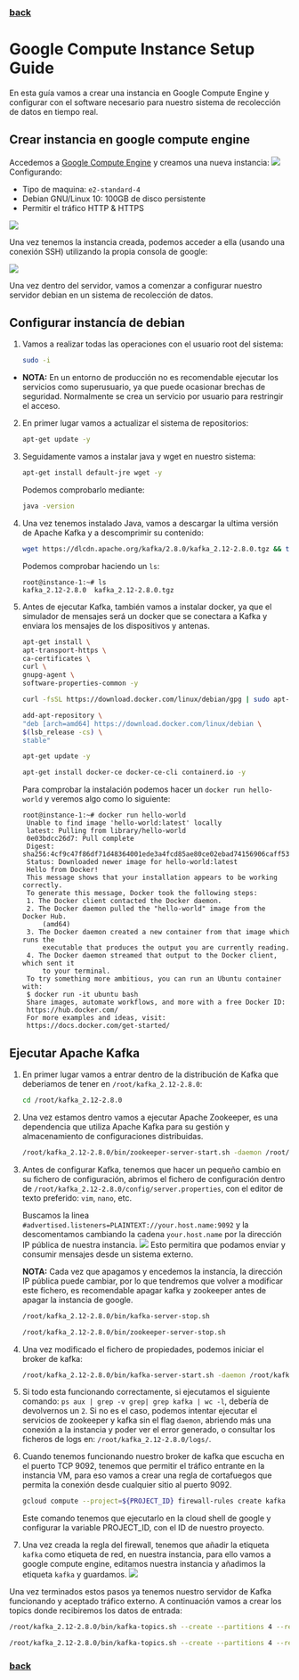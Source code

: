 ### [back](./project.md)

# Google Compute Instance Setup Guide

En esta guía vamos a crear una instancia en Google Compute Engine y configurar con el software necesario para nuestro sistema de recolección de datos en tiempo real.

## Crear instancia en google compute engine

Accedemos a [Google Compute Engine](https://console.cloud.google.com/compute/instances) y creamos una nueva instancia:
![](../images/create_vm_instance.png)
Configurando:
* Tipo de maquina: `e2-standard-4`
* Debian GNU/Linux 10: 100GB de disco persistente
* Permitir el tráfico HTTP & HTTPS

![](../images/create_vm_instance_1.png)

Una vez tenemos la instancia creada, podemos acceder a ella (usando una conexión SSH) utilizando la propia consola de google:

![](../images/create_vm_instance_2.png)

Una vez dentro del servidor, vamos a comenzar a configurar nuestro servidor debian en un sistema de recolección de datos.

## Configurar instancía de debian
1. Vamos a realizar todas las operaciones con el usuario root del sistema:
    ```bash
    sudo -i
    ```
* **NOTA:** En un entorno de producción no es recomendable ejecutar los servicios como superusuario, ya que puede ocasionar brechas de seguridad. Normalmente se crea un servicio por usuario para restringir el acceso.

2. En primer lugar vamos a actualizar el sistema de repositorios:
    ```bash
    apt-get update -y
    ```
3. Seguidamente vamos a instalar java y wget en nuestro sistema:
    ```bash
    apt-get install default-jre wget -y
    ```

    Podemos comprobarlo mediante:
    ```bash
    java -version
    ```
4. Una vez tenemos instalado Java, vamos a descargar la ultima versión de Apache Kafka y a descomprimir su contenido:
    ```bash
    wget https://dlcdn.apache.org/kafka/2.8.0/kafka_2.12-2.8.0.tgz && tar -xvf kafka_2.12-2.8.0.tgz
    ```
    Podemos comprobar haciendo un `ls`:
    ```shell
    root@instance-1:~# ls
    kafka_2.12-2.8.0  kafka_2.12-2.8.0.tgz
    ``` 
5. Antes de ejecutar Kafka, también vamos a instalar docker, ya que el simulador de mensajes  será un docker que se conectara a Kafka y enviara los mensajes de los dispositivos y antenas.
    ```bash
    apt-get install \
    apt-transport-https \
    ca-certificates \
    curl \
    gnupg-agent \
    software-properties-common -y
    ```
    ```bash
    curl -fsSL https://download.docker.com/linux/debian/gpg | sudo apt-key add -
    ```
    ```bash
    add-apt-repository \
   "deb [arch=amd64] https://download.docker.com/linux/debian \
   $(lsb_release -cs) \
   stable"
   ```
   ```bash
   apt-get update -y
   ```
   ```bash
   apt-get install docker-ce docker-ce-cli containerd.io -y
   ```

   Para comprobar la instalación podemos hacer un `docker run hello-world` y veremos algo como lo siguiente:
   ```shell
   root@instance-1:~# docker run hello-world
    Unable to find image 'hello-world:latest' locally
    latest: Pulling from library/hello-world
    0e03bdcc26d7: Pull complete 
    Digest: sha256:4cf9c47f86df71d48364001ede3a4fcd85ae80ce02ebad74156906caff5378bc
    Status: Downloaded newer image for hello-world:latest
    Hello from Docker!
    This message shows that your installation appears to be working correctly.
    To generate this message, Docker took the following steps:
    1. The Docker client contacted the Docker daemon.
    2. The Docker daemon pulled the "hello-world" image from the Docker Hub.
        (amd64)
    3. The Docker daemon created a new container from that image which runs the
        executable that produces the output you are currently reading.
    4. The Docker daemon streamed that output to the Docker client, which sent it
        to your terminal.
    To try something more ambitious, you can run an Ubuntu container with:
    $ docker run -it ubuntu bash
    Share images, automate workflows, and more with a free Docker ID:
    https://hub.docker.com/
    For more examples and ideas, visit:
    https://docs.docker.com/get-started/

   ```

## Ejecutar Apache Kafka

1. En primer lugar vamos a entrar dentro de la distribución de Kafka que deberiamos de tener en `/root/kafka_2.12-2.8.0`:
    ```bash
    cd /root/kafka_2.12-2.8.0
    ```
2. Una vez estamos dentro vamos a ejecutar Apache Zookeeper, es una dependencia que utiliza Apache Kafka para su gestión y almacenamiento de configuraciones distribuidas.
    ```bash
    /root/kafka_2.12-2.8.0/bin/zookeeper-server-start.sh -daemon /root/kafka_2.12-2.8.0/config/zookeeper.properties
    ```
3. Antes de configurar Kafka, tenemos que hacer un pequeño cambio en su fichero de configuración, abrimos el fichero de configuración dentro de `/root/kafka_2.12-2.8.0/config/server.properties`, con el editor de texto preferido: `vim`, `nano`, etc.

    Buscamos la linea `#advertised.listeners=PLAINTEXT://your.host.name:9092` y la descomentamos cambiando la cadena `your.host.name` por la dirección IP pública de nuestra instancia.
    ![](../images/kafka_config.png)
    Esto permitira que podamos enviar y consumir mensajes desde un sistema externo.

    **NOTA:** Cada vez que apagamos y encedemos la instancía, la dirección IP pública puede cambiar, por lo que tendremos que volver a modificar este fichero, es recomendable apagar kafka y zookeeper antes de apagar la instancia de google.
    ```bash
    /root/kafka_2.12-2.8.0/bin/kafka-server-stop.sh
    ```
    ```bash
    /root/kafka_2.12-2.8.0/bin/zookeeper-server-stop.sh
    ```

4. Una vez modificado el fichero de propiedades, podemos iniciar el broker de kafka:
    ```bash
    /root/kafka_2.12-2.8.0/bin/kafka-server-start.sh -daemon /root/kafka_2.12-2.8.0/config/server.properties 
    ```
5. Si todo esta funcionando correctamente, si ejecutamos el siguiente comando: `ps aux | grep -v grep| grep kafka | wc -l`, debería de devolvernos un `2`. Si no es el caso, podemos intentar ejecutar el servicios de zookeeper y kafka sin el flag `daemon`, abriendo más una conexión a la instancia y poder ver el error generado, o consultar los ficheros de logs en: `/root/kafka_2.12-2.8.0/logs/`.

6. Cuando tenemos funcionando nuestro broker de kafka que escucha en el puerto TCP 9092, tenemos que permitir el tráfico entrante en la instancia VM, para eso vamos a crear una regla de cortafuegos que permita la conexión desde cualquier sitio al puerto 9092.
    ```bash
    gcloud compute --project=${PROJECT_ID} firewall-rules create kafka --direction=INGRESS --priority=1000 --network=default --action=ALLOW --rules=tcp:9092 --source-ranges=0.0.0.0/0 --target-tags=kafka
    ```
    Este comando tenemos que ejecutarlo en la cloud shell de google y configurar la variable PROJECT_ID, con el ID de nuestro proyecto.

7. Una vez creada la regla del firewall, tenemos que añadir la etiqueta `kafka` como etiqueta de red, en nuestra instancia, para ello vamos a google compute engine, editamos nuestra instancia y añadimos la etiqueta `kafka` y guardamos.
    ![](../images/kafka_firewall.png)

Una vez terminados estos pasos ya tenemos nuestro servidor de Kafka funcionando y aceptado tráfico externo. A continuación vamos a crear los topics donde recibiremos los datos de entrada:

```bash
/root/kafka_2.12-2.8.0/bin/kafka-topics.sh --create --partitions 4 --replication-factor 1 --zookeeper localhost:2181 --topic devices
```

```bash
/root/kafka_2.12-2.8.0/bin/kafka-topics.sh --create --partitions 4 --replication-factor 1 --zookeeper localhost:2181 --topic antenna_telemetry
```

### [back](./project.md)